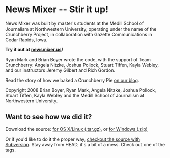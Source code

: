 # News Mixer -- Stir it up! #

News Mixer was built by master's students at the Medill School of Journalism at Northwestern University, operating under the name of the Crunchberry Project, in collaboration with Gazette Communications in Cedar Rapids, Iowa.

**Try it out at [newsmixer.us](http://newsmixer.us/)!**

Ryan Mark and Brian Boyer wrote the code, with the support of Team Crunchberry: Angela Nitzke, Joshua Pollock, Stuart Tiffen, Kayla Webley, and our instructors Jeremy Gilbert and Rich Gordon.

Read the story of how we baked a Crunchberry Pie [on our blog](http://crunchberry.org).

Copyright 2008 Brian Boyer, Ryan Mark, Angela Nitzke, Joshua Pollock, Stuart Tiffen, Kayla Webley and the Medill School of Journalism at Northwestern University.

## Want to see how we did it? ##

Download the source: [for OS X/Linux (.tar.gz)](http://newsmixer.googlecode.com/files/newsmixer-1.0.tar.gz), or [for Windows (.zip)](http://newsmixer.googlecode.com/files/newsmixer-1.0.zip)

Or if you'd like to do it the proper way, [checkout the source with Subversion](http://code.google.com/p/newsmixer/source/checkout). Stay away from HEAD, it's a bit of a mess. Check out one of the tags.